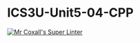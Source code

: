 # ICS3U-Unit5-04-CPP

[![Mr Coxall's Super Linter](https://github.com/Feyi-Akomolafe/ICS3U-Unit5-04-CPP/workflows/Mr%20Coxall's%20Super%20Linter/badge.svg)](https://github.com/Feyi-Akomolafe/Feyi-Akomolafe/ICS3U-Unit5-04-CPP/actions/)

